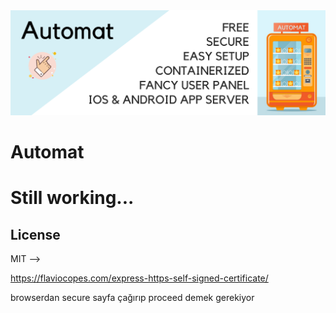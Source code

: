   <img src="./howto/automat.png" alt="automat_png" />


# Automat 

# Still working...

License
----

MIT -->



https://flaviocopes.com/express-https-self-signed-certificate/

browserdan secure sayfa çağırıp proceed demek gerekiyor
